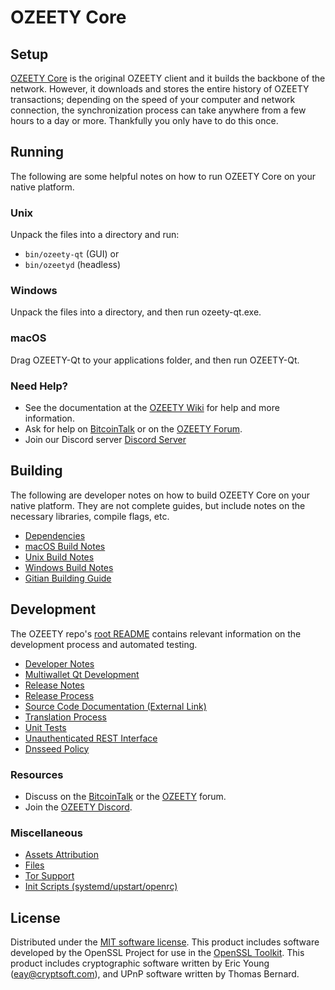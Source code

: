 OZEETY Core
=============

Setup
---------------------
[OZEETY Core](http://ozeety.com/wallet) is the original OZEETY client and it builds the backbone of the network. However, it downloads and stores the entire history of OZEETY transactions; depending on the speed of your computer and network connection, the synchronization process can take anywhere from a few hours to a day or more. Thankfully you only have to do this once.

Running
---------------------
The following are some helpful notes on how to run OZEETY Core on your native platform.

### Unix

Unpack the files into a directory and run:

- `bin/ozeety-qt` (GUI) or
- `bin/ozeetyd` (headless)

### Windows

Unpack the files into a directory, and then run ozeety-qt.exe.

### macOS

Drag OZEETY-Qt to your applications folder, and then run OZEETY-Qt.

### Need Help?

* See the documentation at the [OZEETY Wiki](https://github.com/OZEETY-Project/OZEETY/wiki)
for help and more information.
* Ask for help on [BitcoinTalk](https://bitcointalk.org/index.php?topic=1262920.0) or on the [OZEETY Forum](http://forum.ozeety.com/).
* Join our Discord server [Discord Server](https://discord.ozeety.com)

Building
---------------------
The following are developer notes on how to build OZEETY Core on your native platform. They are not complete guides, but include notes on the necessary libraries, compile flags, etc.

- [Dependencies](dependencies.md)
- [macOS Build Notes](build-osx.md)
- [Unix Build Notes](build-unix.md)
- [Windows Build Notes](build-windows.md)
- [Gitian Building Guide](gitian-building.md)

Development
---------------------
The OZEETY repo's [root README](/README.md) contains relevant information on the development process and automated testing.

- [Developer Notes](developer-notes.md)
- [Multiwallet Qt Development](multiwallet-qt.md)
- [Release Notes](release-notes.md)
- [Release Process](release-process.md)
- [Source Code Documentation (External Link)](https://www.fuzzbawls.pw/ozeety/doxygen/)
- [Translation Process](translation_process.md)
- [Unit Tests](unit-tests.md)
- [Unauthenticated REST Interface](REST-interface.md)
- [Dnsseed Policy](dnsseed-policy.md)

### Resources
* Discuss on the [BitcoinTalk](https://bitcointalk.org/index.php?topic=1262920.0) or the [OZEETY](http://forum.ozeety.com/) forum.
* Join the [OZEETY Discord](https://discord.ozeety.com).

### Miscellaneous
- [Assets Attribution](assets-attribution.md)
- [Files](files.md)
- [Tor Support](tor.md)
- [Init Scripts (systemd/upstart/openrc)](init.md)

License
---------------------
Distributed under the [MIT software license](/COPYING).
This product includes software developed by the OpenSSL Project for use in the [OpenSSL Toolkit](https://www.openssl.org/). This product includes
cryptographic software written by Eric Young ([eay@cryptsoft.com](mailto:eay@cryptsoft.com)), and UPnP software written by Thomas Bernard.
